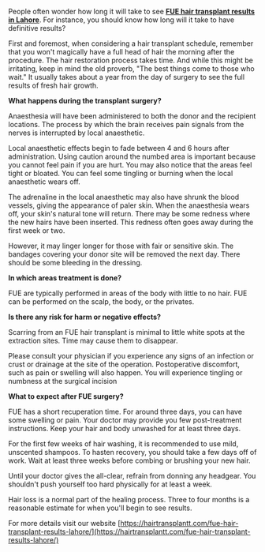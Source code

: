 People often wonder how long it will take to see [**FUE hair transplant results in Lahore**](https://hairtransplantt.com/fue-hair-transplant-results-lahore/). For instance, you should know how long will it take to have definitive results?

First and foremost, when considering a hair transplant schedule, remember that you won't magically have a full head of hair the morning after the procedure. The hair restoration process takes time. And while this might be irritating, keep in mind the old proverb, "The best things come to those who wait." It usually takes about a year from the day of surgery to see the full results of fresh hair growth.

**What happens during the transplant surgery?**

Anaesthesia will have been administered to both the donor and the recipient locations. The process by which the brain receives pain signals from the nerves is interrupted by local anaesthetic.

Local anaesthetic effects begin to fade between 4 and 6 hours after administration. Using caution around the numbed area is important because you cannot feel pain if you are hurt. You may also notice that the areas feel tight or bloated. You can feel some tingling or burning when the local anaesthetic wears off.

The adrenaline in the local anaesthetic may also have shrunk the blood vessels, giving the appearance of paler skin. When the anaesthesia wears off, your skin's natural tone will return. There may be some redness where the new hairs have been inserted. This redness often goes away during the first week or two.

However, it may linger longer for those with fair or sensitive skin. The bandages covering your donor site will be removed the next day. There should be some bleeding in the dressing.

**In which areas treatment is done?**

FUE are typically performed in areas of the body with little to no hair. FUE can be performed on the scalp, the body, or the privates.

**Is there any risk for harm or negative effects?**

Scarring from an FUE hair transplant is minimal to little white spots at the extraction sites. Time may cause them to disappear.

Please consult your physician if you experience any signs of an infection or crust or drainage at the site of the operation. Postoperative discomfort, such as pain or swelling will also happen. You will experience tingling or numbness at the surgical incision

**What to expect after FUE surgery?**

FUE has a short recuperation time. For around three days, you can have some swelling or pain. Your doctor may provide you few post-treatment instructions. Keep your hair and body unwashed for at least three days.

For the first few weeks of hair washing, it is recommended to use mild, unscented shampoos. To hasten recovery, you should take a few days off of work. Wait at least three weeks before combing or brushing your new hair.

Until your doctor gives the all-clear, refrain from donning any headgear. You shouldn't push yourself too hard physically for at least a week.

Hair loss is a normal part of the healing process. Three to four months is a reasonable estimate for when you'll begin to see results.

For more details visit our website [https://hairtransplantt.com/fue-hair-transplant-results-lahore/](https://hairtransplantt.com/fue-hair-transplant-results-lahore/)
